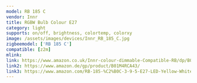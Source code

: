 ```yaml
---
model: RB 185 C
vendor: Innr
title: RGBW Bulb Colour E27
category: light
supports: on/off, brightness, colortemp, colorxy
image: /assets/images/devices/Innr_RB_185_C.jpg
zigbeemodel: ['RB 185 C']
compatible: [z2m]
mlink: 
link: https://www.amazon.co.uk/Innr-colour-dimmable-Compatible-RB/dp/B01M4RCA43
link2: https://www.amazon.de/gp/product/B01M4RCA43/
link3: https://www.amazon.com/RB-185-%C2%B0C-3-9-5-E27-LED-Yellow-White/dp/B079MDGPJZ
---
```

